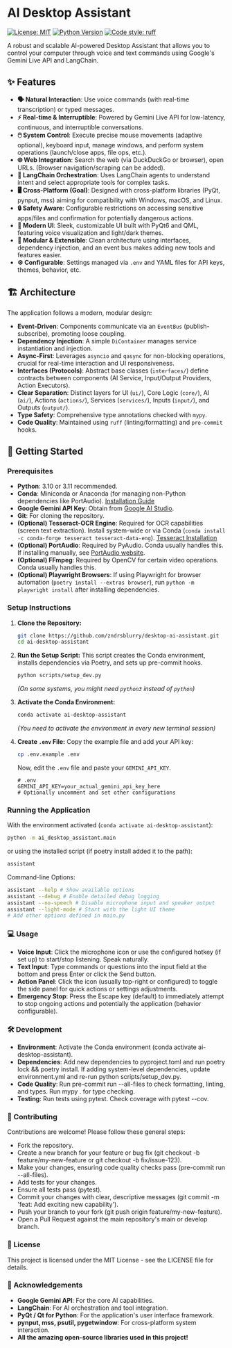 # AI Desktop Assistant

[![License: MIT](https://img.shields.io/badge/License-MIT-yellow.svg)](https://opensource.org/licenses/MIT)
[![Python Version](https://img.shields.io/badge/python-3.10+-blue.svg)](https://www.python.org/downloads/)
[![Code style: ruff](https://img.shields.io/endpoint?url=https://raw.githubusercontent.com/astral-sh/ruff/main/assets/badge/v2.json)](https://github.com/astral-sh/ruff)

A robust and scalable AI-powered Desktop Assistant that allows you to control your computer through voice and text commands using Google's Gemini Live API and LangChain.

<!-- ![AI Desktop Assistant Screenshot](docs/screenshot.png) -->
<!-- TODO: Add a screenshot or GIF demo -->

## ✨ Features

- **🗣️ Natural Interaction**: Use voice commands (with real-time transcription) or typed messages.
- **⚡ Real-time & Interruptible**: Powered by Gemini Live API for low-latency, continuous, and interruptible conversations.
- **🖱️ System Control**: Execute precise mouse movements (adaptive optional), keyboard input, manage windows, and perform system operations (launch/close apps, file ops, etc.).
- **🌐 Web Integration**: Search the web (via DuckDuckGo or browser), open URLs. (Browser navigation/scraping can be added).
- **🧠 LangChain Orchestration**: Uses LangChain agents to understand intent and select appropriate tools for complex tasks.
- **🖥️ Cross-Platform (Goal)**: Designed with cross-platform libraries (PyQt, pynput, mss) aiming for compatibility with Windows, macOS, and Linux.
- **🔒 Safety Aware**: Configurable restrictions on accessing sensitive apps/files and confirmation for potentially dangerous actions.
- **🎨 Modern UI**: Sleek, customizable UI built with PyQt6 and QML, featuring voice visualization and light/dark themes.
- **🔧 Modular & Extensible**: Clean architecture using interfaces, dependency injection, and an event bus makes adding new tools and features easier.
- **⚙️ Configurable**: Settings managed via `.env` and YAML files for API keys, themes, behavior, etc.

## 🏗️ Architecture

The application follows a modern, modular design:

- **Event-Driven**: Components communicate via an `EventBus` (publish-subscribe), promoting loose coupling.
- **Dependency Injection**: A simple `DiContainer` manages service instantiation and injection.
- **Async-First**: Leverages `asyncio` and `qasync` for non-blocking operations, crucial for real-time interaction and UI responsiveness.
- **Interfaces (Protocols)**: Abstract base classes (`interfaces/`) define contracts between components (AI Service, Input/Output Providers, Action Executors).
- **Clear Separation**: Distinct layers for UI (`ui/`), Core Logic (`core/`), AI (`ai/`), Actions (`actions/`), Services (`services/`), Inputs (`input/`), and Outputs (`output/`).
- **Type Safety**: Comprehensive type annotations checked with `mypy`.
- **Code Quality**: Maintained using `ruff` (linting/formatting) and `pre-commit` hooks.

## 🚀 Getting Started

### Prerequisites

- **Python**: 3.10 or 3.11 recommended.
- **Conda**: Miniconda or Anaconda (for managing non-Python dependencies like PortAudio). [Installation Guide](https://docs.conda.io/projects/conda/en/latest/user-guide/install/)
- **Google Gemini API Key**: Obtain from [Google AI Studio](https://ai.google.dev/).
- **Git**: For cloning the repository.
- **(Optional) Tesseract-OCR Engine**: Required for OCR capabilities (screen text extraction). Install system-wide or via Conda (`conda install -c conda-forge tesseract tesseract-data-eng`). [Tesseract Installation](https://tesseract-ocr.github.io/tessdoc/Installation.html)
- **(Optional) PortAudio**: Required by PyAudio. Conda usually handles this. If installing manually, see [PortAudio website](http://www.portaudio.com/download.html).
- **(Optional) FFmpeg**: Required by OpenCV for certain video operations. Conda usually handles this.
- **(Optional) Playwright Browsers**: If using Playwright for browser automation (`poetry install --extras browser`), run `python -m playwright install` after installing dependencies.

### Setup Instructions

1.  **Clone the Repository:**

    ```bash
    git clone https://github.com/zndrsblurry/desktop-ai-assistant.git
    cd ai-desktop-assistant
    ```

2.  **Run the Setup Script:**
    This script creates the Conda environment, installs dependencies via Poetry, and sets up pre-commit hooks.

    ```bash
    python scripts/setup_dev.py
    ```

    _(On some systems, you might need `python3` instead of `python`)_

3.  **Activate the Conda Environment:**

    ```bash
    conda activate ai-desktop-assistant
    ```

    _(You need to activate the environment in every new terminal session)_

4.  **Create `.env` File:**
    Copy the example file and add your API key:

    ```bash
    cp .env.example .env
    ```

    Now, edit the `.env` file and paste your `GEMINI_API_KEY`.

    ```dotenv
    # .env
    GEMINI_API_KEY=your_actual_gemini_api_key_here
    # Optionally uncomment and set other configurations
    ```

### Running the Application

With the environment activated (`conda activate ai-desktop-assistant`):

```bash
python -m ai_desktop_assistant.main
```

or using the installed script (if poetry install added it to the path):

```bash
assistant
```

Command-line Options:

```bash
assistant --help # Show available options
assistant --debug # Enable detailed debug logging
assistant --no-speech # Disable microphone input and speaker output
assistant --light-mode # Start with the light UI theme
# Add other options defined in main.py
```

### 💻 Usage

- **Voice Input**: Click the microphone icon or use the configured hotkey (if set up) to start/stop listening. Speak naturally.
- **Text Input**: Type commands or questions into the input field at the bottom and press Enter or click the Send button.
- **Action Panel**: Click the icon (usually top-right or configured) to toggle the side panel for quick actions or settings adjustments.
- **Emergency Stop**: Press the Escape key (default) to immediately attempt to stop ongoing actions and potentially the application (behavior configurable).

### 🛠️ Development

- **Environment**: Activate the Conda environment (conda activate ai-desktop-assistant).
- **Dependencies**: Add new dependencies to pyproject.toml and run poetry lock && poetry install. If adding system-level dependencies, update environment.yml and re-run python scripts/setup_dev.py.
- **Code Quality**: Run pre-commit run --all-files to check formatting, linting, and types. Run mypy . for type checking.
- **Testing**: Run tests using pytest. Check coverage with pytest --cov.

### 🤝 Contributing

Contributions are welcome! Please follow these general steps:

- Fork the repository.
- Create a new branch for your feature or bug fix (git checkout -b feature/my-new-feature or git checkout -b fix/issue-123).
- Make your changes, ensuring code quality checks pass (pre-commit run --all-files).
- Add tests for your changes.
- Ensure all tests pass (pytest).
- Commit your changes with clear, descriptive messages (git commit -m 'feat: Add exciting new capability').
- Push your branch to your fork (git push origin feature/my-new-feature).
- Open a Pull Request against the main repository's main or develop branch.

### 📄 License

This project is licensed under the MIT License - see the LICENSE file for details.

### 🙏 Acknowledgements

- **Google Gemini API**: For the core AI capabilities.
- **LangChain**: For AI orchestration and tool integration.
- **PyQt / Qt for Python**: For the application's user interface framework.
- **pynput, mss, psutil, pygetwindow**: For cross-platform system interaction.
- **All the amazing open-source libraries used in this project!**
